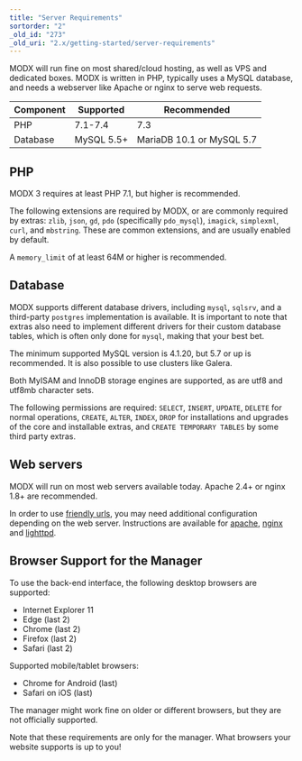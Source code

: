 ```yaml
---
title: "Server Requirements"
sortorder: "2"
_old_id: "273"
_old_uri: "2.x/getting-started/server-requirements"
---
```


MODX will run fine on most shared/cloud hosting, as well as VPS and dedicated boxes. MODX is written in PHP, typically uses a MySQL database, and needs a webserver like Apache or nginx to serve web requests. 

| Component | Supported | Recommended |
| --- | --- | --- |
| PHP | 7.1-7.4 | 7.3 |
| Database | MySQL 5.5+ | MariaDB 10.1 or MySQL 5.7 |

## PHP 

MODX 3 requires at least PHP 7.1, but higher is recommended.

The following extensions are required by MODX, or are commonly required by extras: `zlib`, `json`, `gd`, `pdo` (specifically `pdo_mysql`), `imagick`, `simplexml`, `curl`, and `mbstring`. These are common extensions, and are usually enabled by default.

A `memory_limit` of at least 64M or higher is recommended. 

## Database

MODX supports different database drivers, including `mysql`, `sqlsrv`, and a third-party `postgres` implementation is available. It is important to note that extras also need to implement different drivers for their custom database tables, which is often only done for `mysql`, making that your best bet. 

The minimum supported MySQL version is 4.1.20, but 5.7 or up is recommended. It is also possible to use clusters like Galera. 

Both MyISAM and InnoDB storage engines are supported, as are utf8 and utf8mb character sets.

The following permissions are required: `SELECT`, `INSERT`, `UPDATE`, `DELETE` for normal operations, `CREATE`, `ALTER`, `INDEX`, `DROP` for installations and upgrades of the core and installable extras, and `CREATE TEMPORARY TABLES` by some third party extras. 

## Web servers

MODX will run on most web servers available today. Apache 2.4+ or nginx 1.8+ are recommended.

In order to use [friendly urls](getting-started/friendly-urls), you may need additional configuration depending on the web server. Instructions are available for [apache](getting-started/friendly-urls/apache), [nginx](getting-started/friendly-urls/nginx) and [lighttpd](getting-started/friendly-urls/lighttpd).

## Browser Support for the Manager

To use the back-end interface, the following desktop browsers are supported:

- Internet Explorer 11
- Edge (last 2)
- Chrome (last 2)
- Firefox (last 2)
- Safari (last 2)

Supported mobile/tablet browsers:

- Chrome for Android (last)
- Safari on iOS (last)

The manager might work fine on older or different browsers, but they are not officially supported.

Note that these requirements are only for the manager. What browsers your website supports is up to you!
